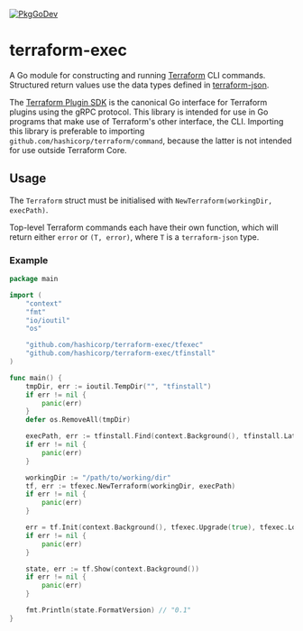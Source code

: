 [![PkgGoDev](https://pkg.go.dev/badge/github.com/hashicorp/terraform-exec)](https://pkg.go.dev/github.com/hashicorp/terraform-exec)

# terraform-exec

A Go module for constructing and running [Terraform](https://terraform.io) CLI commands. Structured return values use the data types defined in [terraform-json](https://github.com/hashicorp/terraform-json).

The [Terraform Plugin SDK](https://github.com/hashicorp/terraform-plugin-sdk) is the canonical Go interface for Terraform plugins using the gRPC protocol. This library is intended for use in Go programs that make use of Terraform's other interface, the CLI. Importing this library is preferable to importing `github.com/hashicorp/terraform/command`, because the latter is not intended for use outside Terraform Core.

## Usage

The `Terraform` struct must be initialised with `NewTerraform(workingDir, execPath)`. 

Top-level Terraform commands each have their own function, which will return either `error` or `(T, error)`, where `T` is a `terraform-json` type.


### Example


```go
package main

import (
	"context"
	"fmt"
	"io/ioutil"
	"os"

	"github.com/hashicorp/terraform-exec/tfexec"
	"github.com/hashicorp/terraform-exec/tfinstall"
)

func main() {
	tmpDir, err := ioutil.TempDir("", "tfinstall")
	if err != nil {
		panic(err)
	}
	defer os.RemoveAll(tmpDir)

	execPath, err := tfinstall.Find(context.Background(), tfinstall.LatestVersion(tmpDir, false))
	if err != nil {
		panic(err)
	}

	workingDir := "/path/to/working/dir"
	tf, err := tfexec.NewTerraform(workingDir, execPath)
	if err != nil {
		panic(err)
	}

	err = tf.Init(context.Background(), tfexec.Upgrade(true), tfexec.LockTimeout("60s"))
	if err != nil {
		panic(err)
	}

	state, err := tf.Show(context.Background())
	if err != nil {
		panic(err)
	}

	fmt.Println(state.FormatVersion) // "0.1"
}
```
